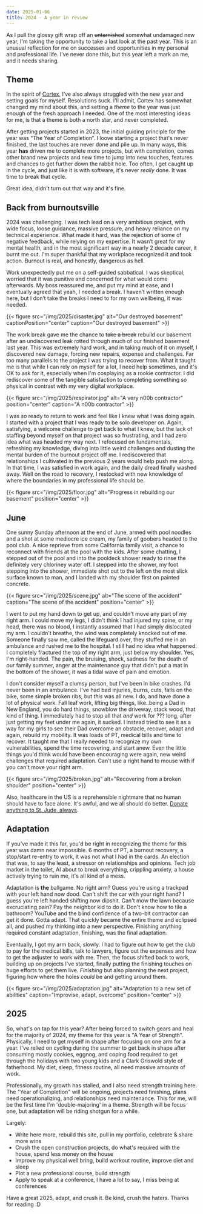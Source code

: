 ```yaml
---
date: 2025-01-06
title: 2024 - A year in review
---
```


As I pull the glossy gift wrap off an ~~untarnished~~ somewhat undamaged new year, I'm taking the opportunity to take a last look at the past year. This is an unusual reflection for me on successes and opportunities in my personal and professional life. I’ve never done this, but this year left a mark on me, and it needs sharing.

## Theme

In the spirit of [Cortex](https://www.relay.fm/cortex), I’ve also always struggled with the new year and setting goals for myself. Resolutions suck. I'll admit, Cortex has somewhat changed my mind about this, and setting a *theme* to the year was just enough of the fresh approach I needed. One of the most interesting ideas for me, is that a theme is both a north star, and never completed.

After getting projects started in 2023, the initial guiding principle for the year was “The Year of Completion”. I loove starting a project that's never finished, the last touches are never done and pile up. In many ways, this year **has** driven me to complete more projects, but with completion, comes other brand new projects and new time to jump into new touches, features and chances to get further down the rabbit hole. Too often, I get caught up in the cycle, and just like it is with software, it's never *really* done. It was time to break that cycle.

Great idea, didn't turn out that way and it's fine.

## Back from burnoutsville

2024 was challenging. I was tech lead on a very ambitious project, with wide focus, loose guidance, massive pressure, and heavy reliance on my technical experience. What made it hard, was the rejection of some of negative feedback, while relying on my expertise. It wasn’t great for my mental health, and in the most significant way in a nearly 2 decade career, it burnt me out. I'm super thankful that my workplace recognized it and took action. Burnout is real, and honestly, dangerous as hell.

Work unexpectedly put me on a self-guided sabbatical. I was skeptical, worried that it was punitive and concerned for what would come afterwards. My boss reassured me, and put my mind at ease, and I eventually agreed that yeah, I needed a break. I haven’t written enough here, but I don’t take the breaks I need to for my own wellbeing, it was needed.

{{< figure src="/img/2025/disaster.jpg" alt="Our destroyed basement" captionPosition="center" caption="Our destroyed basement" >}}

The work break gave me the chance to ~~take a break~~ rebuild our basement after an undiscovered leak rotted through much of our finished basement last year. This was extremely hard work, and in taking much of it on myself, I discovered new damage, forcing new repairs, expense and challenges. Far too many parallels to the project I was trying to recover from. What it taught me is that while I can rely on myself for a lot, I need help sometimes, and it's OK to ask for it, especially when I'm cosplaying as a rookie contractor. I did rediscover some of the tangible satisfaction to completing something so physical in contrast with my very digital workplace.

{{< figure src="/img/2025/respirator.jpg" alt="A very n00b contractor" position="center" caption="A n00b contractor" >}}

I was *so* ready to return to work and feel like I knew what I was doing again. I started with a project that I was ready to be solo developer on. Again, satisfying, a welcome challenge to get back to what I knew, but the lack of staffing beyond myself on that project was so frustrating, and I had zero idea what was headed my way next. I refocused on fundamentals, refreshing my knowledge, diving into little weird challenges and dusting the mental burden of the burnout project off me. I rediscovered that relationships I cultivated in the previous 2 years would help push me along. In that time, I was satisfied in work again, and the daily dread finally washed away. Well on the road to recovery, I restocked with new knowledge of where the boundaries in my professional life should be.

{{< figure src="/img/2025/floor.jpg" alt="Progress in rebuilding our basement" position="center" >}}

## June

One sunny Sunday afternoon at the end of June, armed with pool noodles and a shot at some mediocre ice cream, my family of goobers headed to the pool club. A nice reprieve from some California family visit, a chance to reconnect with friends at the pool with the kids. After some chatting, I stepped out of the pool and into the pooldeck shower ready to rinse the definitely very chloriney water off. I stepped into the shower, my foot stepping into the shower, immediate shot out to the left on the most slick surface known to man, and I landed with my shoulder first on painted concrete.

{{< figure src="/img/2025/scene.jpg" alt="The scene of the accident" caption="The scene of the accident" position="center" >}}

I went to put my hand down to get up, and couldn't move any part of my right arm. I could move my legs, I didn't think I had injured my spine, or my head, there was no blood, I instantly assumed that I had simply dislocated my arm. I couldn't breathe, the wind was completely knocked out of me. Someone finally saw me, called the lifeguard over, they stuffed me in an ambulance and rushed me to the hospital. I still had no idea what happened. I completely fractured the top of my right arm, just below my shoulder. Yes, I'm right-handed. The pain, the bruising, shock, sadness for the death of our family summer, anger at the maintenance guy that didn't put a mat in the bottom of the shower, it was a tidal wave of pain and emotion.

I don't consider myself a clumsy person, but I've been in bike crashes. I'd never been in an ambulance. I've had bad injuries, burns, cuts, falls on the bike, some simple broken ribs, but *this* was all new. I do, and have done a lot of physical work. Fall leaf work, lifting big things, like..being a Dad in New England, you do hard things, snowblow the driveway, stack wood, that kind of thing. I immediately had to stop all that *and* work for ??? long, after just getting my feet under me again, it sucked. I instead tried to see it as a way for my girls to see their Dad overcome an obstacle, recover, adapt and again, rebuild my mobility. It was loads of PT, medical bills and time to recover. It taught me that I really needed to recognize my own vulnerabilities, spend the time recovering, and start anew. Even the little things you'd think would have been encouraging were again, new weird challenges that required adaptation. Can't use a right hand to mouse with if you can't move your right arm.

{{< figure src="/img/2025/broken.jpg" alt="Recovering from a broken shoulder" position="center" >}}

Also, healthcare in the US is a reprehensible nightmare that no human should have to face alone. It's awful, and we all should do better. [Donate anything to St. Jude, always](https://www.stjude.org/give.html).

## Adaptation

If you've made it this far, you'd be right in recognizing the theme for this year was damn near impossible. 6 months of PT, a burnout recovery, a stop/start re-entry to work, it was not what I had in the cards. An election that was, to say the least, a stressor on relationships and opinions. Tech job market in the toilet, AI about to break everything, crippling anxiety, a house actively trying to ruin me, it's all kind of a mess.

Adaptation is **the** ballgame. No right arm? Guess you're using a trackpad with your left hand now dood. Can't shift the car with your right hand? I guess you're left handed shifting now dipshit. Can't mow the lawn because excruciating pain? Pay the neighbor kid to do it. Don't know how to tile a bathroom? YouTube and the blind confidence of a two-bit contractor can get it done. Gotta adapt. That quickly became the entire theme and eclipsed all, and pushed my thinking into a new perspective. Finishing anything required constant adaptation, finishing, was the final adaptation.

Eventually, I got my arm back, slowly. I had to figure out how to get the club to pay for the medical bills, talk to lawyers, figure out the expenses and how to get the adjuster to work with me. Then, the focus shifted back to work, building up on projects I've started, finally putting the finishing touches on huge efforts to get them live. *Finishing* but also planning the next project, figuring how where the holes *could* be and getting around them.

{{< figure src="/img/2025/adaptation.jpg" alt="Adaptation to a new set of abilities" caption="Improvise, adapt, overcome" position="center" >}}

## 2025

So, what's on tap for this year? After being forced to switch gears and heal for the majority of 2024, my theme for this year is "A Year of Strength". Physically, I need to get myself in shape after focusing on one arm for a year. I've relied on cycling during the summer to get back in shape after consuming mostly cookies, eggnog, and coping food required to get through the holidays with two young kids and a Clark Griswold style of fatherhood. My diet, sleep, fitness routine, all need massive amounts of work.

Professionally, my growth has stalled, and I also need strength training here. The "Year of Completion" will be ongoing, projects need finishing, plans need operationalizing, and relationships need maintenance. This for me, will be the first time I'm 'double-majoring' in a theme. Strength will be focus one, but adaptation will be riding shotgun for a while.

Largely:

- Write here more, rebuild this site, pull in my portfolio, celebrate & share more wins
- Crush the open construction projects, do what's required with the house, spend less money on the house
- Improve my physical well bring, build workout routine, improve diet and sleep
- Plot a new professional course, build strength
- Apply to speak at a conference, I have a lot to say, I miss being at conferences

Have a great 2025, adapt, and crush it. Be kind, crush the haters. Thanks for reading :D
